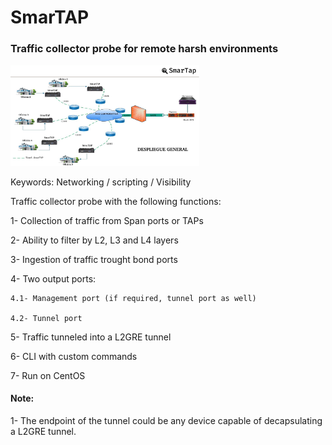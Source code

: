 # SmarTAP
### Traffic collector probe for remote harsh environments 

<img src="https://github.com/Alek3498/SmarTAP/blob/main/Despliegue-General.png" width="60%" height="60%">

Keywords: Networking / scripting / Visibility

Traffic collector probe with the following functions:

1- Collection of traffic from Span ports or TAPs

2- Ability to filter by L2, L3 and L4 layers

3- Ingestion of traffic trought bond ports

4- Two output ports:

    4.1- Management port (if required, tunnel port as well)
    
    4.2- Tunnel port
    
5- Traffic tunneled into a L2GRE tunnel

6- CLI with custom commands

7- Run on CentOS

#### Note:

1- The endpoint of the tunnel could be any device capable of decapsulating a L2GRE tunnel.
